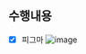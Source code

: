 ## 수행내용
- [x] 피그마
![image](https://user-images.githubusercontent.com/111114507/212869555-1359eecd-1d72-4224-abba-e0ed1a2375d3.png)
